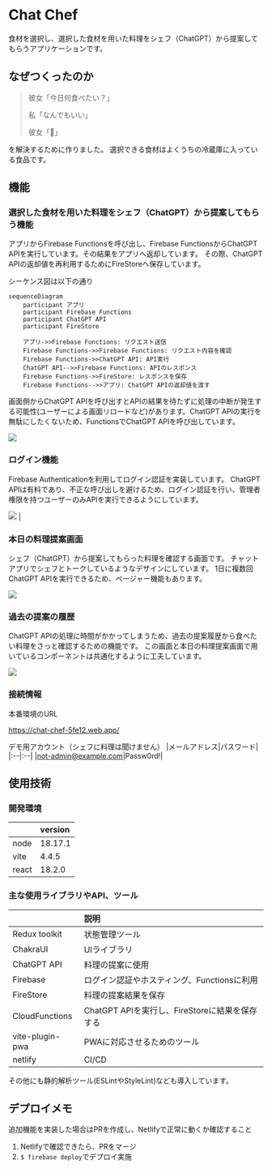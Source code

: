 # Chat Chef

食材を選択し、選択した食材を用いた料理をシェフ（ChatGPT）から提案してもらうアプリケーションです。

## なぜつくったのか

> 彼女「今日何食べたい？」
>
> 私「なんでもいい」
>
> 彼女「🤬」

を解決するために作りました。
選択できる食材はよくうちの冷蔵庫に入っている食品です。

## 機能

### 選択した食材を用いた料理をシェフ（ChatGPT）から提案してもらう機能

アプリからFirebase Functionsを呼び出し、Firebase FunctionsからChatGPT APIを実行しています。その結果をアプリへ返却しています。
その際、ChatGPT APIの返却値を再利用するためにFireStoreへ保存しています。

シーケンス図は以下の通り

```mermaid
sequenceDiagram
    participant アプリ
    participant Firebase Functions
    participant ChatGPT API
    participant FireStore

    アプリ->>Firebase Functions: リクエスト送信
    Firebase Functions->>Firebase Functions: リクエスト内容を確認
    Firebase Functions->>ChatGPT API: API実行
    ChatGPT API-->>Firebase Functions: APIのレスポンス
    Firebase Functions->>FireStore: レスポンスを保存
    Firebase Functions-->>アプリ: ChatGPT APIの返却値を渡す
```

画面側からChatGPT APIを呼び出すとAPIの結果を待たずに処理の中断が発生する可能性(ユーザーによる画面リロードなど)があります。ChatGPT APIの実行を無駄にしたくないため、FunctionsでChatGPT APIを呼び出しています。

<img src="./docs/食材選択画面.png">

### ログイン機能

Firebase Authenticationを利用してログイン認証を実装しています。
ChatGPT APIは有料であり、不正な呼び出しを避けるため、ログイン認証を行い、管理者権限を持つユーザーのみAPIを実行できるようにしています。

<img src="./docs/ログイン画面.png"> |

### 本日の料理提案画面

シェフ（ChatGPT）から提案してもらった料理を確認する画面です。
チャットアプリでシェフとトークしているようなデザインにしています。
1日に複数回ChatGPT APIを実行できるため、ページャー機能もあります。

<img src="./docs/料理の提案画面.png">

### 過去の提案の履歴

ChatGPT APIの処理に時間がかかってしまうため、過去の提案履歴から食べたい料理をさっと確認するための機能です。
この画面と本日の料理提案画面で用いているコンポーネントは共通化するように工夫しています。

<img src="./docs/過去の提案の履歴画面.png">

### 接続情報

本番環境のURL

https://chat-chef-5fe12.web.app/

デモ用アカウント（シェフに料理は聞けません）
|メールアドレス|パスワード|
|:--|:--|
|not-admin@example.com|Passw0rd!|

## 使用技術

### 開発環境

|       | version |
| :---- | :------ |
| node  | 18.17.1 |
| vite  | 4.4.5   |
| react | 18.2.0  |

### 主な使用ライブラリやAPI、ツール

|                 | 説明                                           |
| :-------------- | :--------------------------------------------- |
| Redux toolkit   | 状態管理ツール                                 |
| ChakraUI        | UIライブラリ                                   |
| ChatGPT API     | 料理の提案に使用                               |
| Firebase        | ログイン認証やホスティング、Functionsに利用    |
| FireStore       | 料理の提案結果を保存                           |
| CloudFunctions  | ChatGPT APIを実行し、FireStoreに結果を保存する |
| vite-plugin-pwa | PWAに対応させるためのツール                    |
| netlify         | CI/CD                                          |

その他にも静的解析ツール(ESLintやStyleLint)なども導入しています。

## デプロイメモ

追加機能を実装した場合はPRを作成し、Netlifyで正常に動くか確認すること

1. Netlifyで確認できたら、PRをマージ
2. `$ firebase deploy`でデプロイ実施
